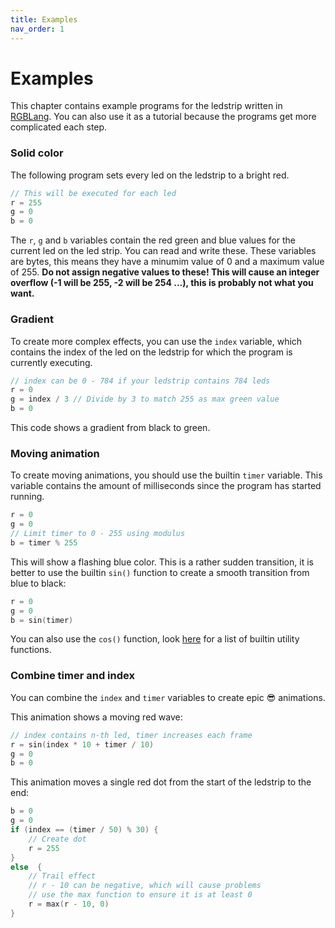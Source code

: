 ```yaml
---
title: Examples
nav_order: 1
---
```


# Examples

This chapter contains example programs for the ledstrip written in [RGBLang](https://pollencode.github.io/rgb-navigation/RGBLang). You can also use it as a tutorial because the programs get more complicated each step.

### Solid color

The following program sets every led on the ledstrip to a bright red.

```c
// This will be executed for each led
r = 255
g = 0
b = 0
```

The `r`, `g` and `b` variables contain the red green and blue values for the current led on the led strip. You can read and write these.
These variables are bytes, this means they have a minumim value of 0 and a maximum value of 255. **Do not assign negative values to these! This will cause an integer overflow (-1 will be 255, -2 will be 254 ...), this is probably not what you want.**

### Gradient

To create more complex effects, you can use the `index` variable, which contains the index of the led on the ledstrip for which the program is currently executing.

```c
// index can be 0 - 784 if your ledstrip contains 784 leds
r = 0
g = index / 3 // Divide by 3 to match 255 as max green value
b = 0
```

This code shows a gradient from black to green.

### Moving animation

To create moving animations, you should use the builtin `timer` variable. This variable contains the amount of milliseconds since the program has started running.

```c
r = 0
g = 0
// Limit timer to 0 - 255 using modulus
b = timer % 255
```

This will show a flashing blue color. This is a rather sudden transition, it is better to use the builtin `sin()` function to create a smooth transition from blue to black:

```c
r = 0
g = 0
b = sin(timer)
```

You can also use the `cos()` function, look [here](https://pollencode.github.io/rgb-navigation/RGBLang.html#functions) for a list of builtin utility functions.

### Combine timer and index

You can combine the `index` and `timer` variables to create epic 😎 animations.

This animation shows a moving red wave:

```c
// index contains n-th led, timer increases each frame
r = sin(index * 10 + timer / 10)
g = 0
b = 0
```

This animation moves a single red dot from the start of the ledstrip to the end:

```c
b = 0
g = 0
if (index == (timer / 50) % 30) {
    // Create dot
    r = 255
}
else  {
    // Trail effect
    // r - 10 can be negative, which will cause problems
    // use the max function to ensure it is at least 0
    r = max(r - 10, 0)
}
```
